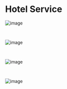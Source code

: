 # Hotel Service

![image](https://user-images.githubusercontent.com/44488666/166846945-3a8b7b80-82e1-41d9-bccb-1c641785a472.png)

<br />

![image](https://user-images.githubusercontent.com/44488666/166846291-9af6208a-2a99-474e-9a70-a4982d031c14.png)

<br />

![image](https://user-images.githubusercontent.com/44488666/166846392-6a24b6ff-cf14-481c-aab4-f1522977f28c.png)

<br />

![image](https://user-images.githubusercontent.com/44488666/166846501-bb4ecb53-fc17-4b7f-9337-f4fee09057b2.png)
